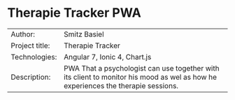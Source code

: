 # Therapie Tracker PWA

<table>
  <tr>
    <td>Author:</td>
    <td>Smitz Basiel</td>
  </tr>
  <tr>
    <td>Project title:</td>
    <td>Therapie Tracker</td>
  </tr>
  <tr>
    <td>Technologies:</td>
    <td>Angular 7, Ionic 4, Chart.js</td>
  </tr>
  <tr>
    <td>Description:</td>
    <td>
        PWA That a psychologist can use together with its client to monitor his mood as wel as how he experiences the therapie sessions.
    </td>
  </tr>
</table>
